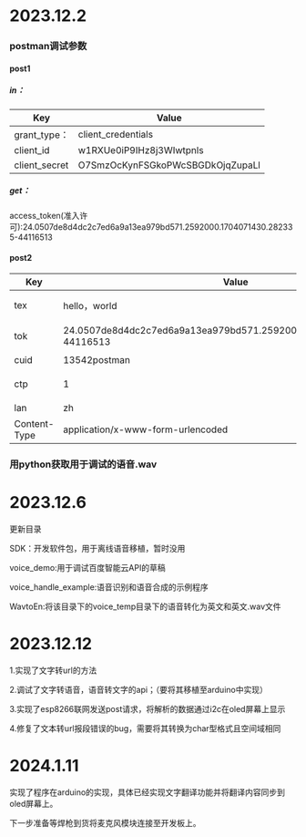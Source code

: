 # 2023.12.2

### postman调试参数

#### post1

##### in：



| Key           | Value                            |
| ------------- | -------------------------------- |
| grant_type：  | client_credentials               |
| client_id     | w1RXUe0iP9IHz8j3WIwtpnls         |
| client_secret | O7SmzOcKynFSGkoPWcSBGDkOjqZupaLl |

##### get：

access_token(准入许可):24.0507de8d4dc2c7ed6a9a13ea979bd571.2592000.1704071430.282335-44116513

#### post2

| Key          | Value                                                        | description              |
| ------------ | ------------------------------------------------------------ | ------------------------ |
| tex          | hello，world                                                 | 合成的文本utf-8编码      |
| tok          | 24.0507de8d4dc2c7ed6a9a13ea979bd571.2592000.1704071430.282335-44116513 | access_token(准入许可)   |
| cuid         | 13542postman                                                 | 用户唯一标识码           |
| ctp          | 1                                                            | 客户端型号，web端固定填1 |
| lan          | zh                                                           | 语言选择                 |
| Content-Type | application/x-www-form-urlencoded                            | 请求头参数               |

### 用python获取用于调试的语音.wav

# 2023.12.6

更新目录

SDK：开发软件包，用于离线语音移植，暂时没用

voice_demo:用于调试百度智能云API的草稿

voice_handle_example:语音识别和语音合成的示例程序

WavtoEn:将该目录下的voice_temp目录下的语音转化为英文和英文.wav文件

# 2023.12.12

1.实现了文字转url的方法

2.调试了文字转语音，语音转文字的api；（要将其移植至arduino中实现）

3.实现了esp8266联网发送post请求，将解析的数据通过i2c在oled屏幕上显示

4.修复了文本转url报段错误的bug，需要将其转换为char型格式且空间域相同

# 2024.1.11

实现了程序在arduino的实现，具体已经实现文字翻译功能并将翻译内容同步到oled屏幕上。

下一步准备等焊枪到货将麦克风模块连接至开发板上。

